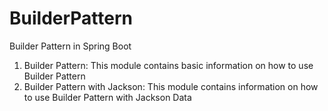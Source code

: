 # BuilderPattern
 Builder Pattern in Spring Boot

1) Builder Pattern: This module contains basic information on how to use Builder Pattern
2) Builder Pattern with Jackson: This module contains information on how to use Builder Pattern with Jackson Data
